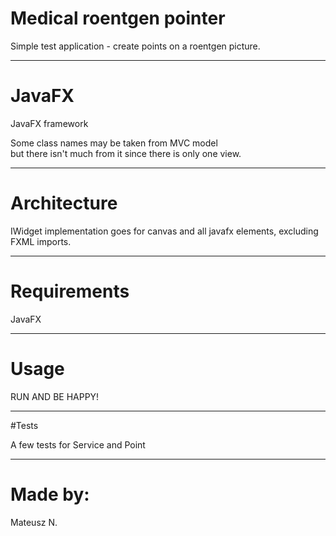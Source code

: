 # Medical roentgen pointer

Simple test application - create points on a roentgen picture.

----------------------------

# JavaFX

JavaFX framework

Some class names may be taken from MVC model <br>
but there isn't much from it since there is only one view.

--------------------------------------
# Architecture

IWidget implementation goes for canvas and all javafx elements, excluding FXML imports.


--------------------------------------
# Requirements

JavaFX

--------------------------
# Usage
RUN AND BE HAPPY!





------------------------------
#Tests

A few tests for Service and Point

--------------------------

# Made by:

Mateusz N.